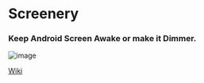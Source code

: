 # Screenery

### Keep Android Screen Awake or make it Dimmer.
![image](https://img.shields.io/github/v/release/legendsayantan/Screenery?style=for-the-badge)

[Wiki](https://legendsayantan.github.io/screenery)


